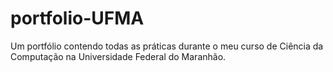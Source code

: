# portfolio-UFMA
 Um portfólio contendo todas as práticas durante o meu curso de Ciência da Computação na Universidade Federal do Maranhão.
